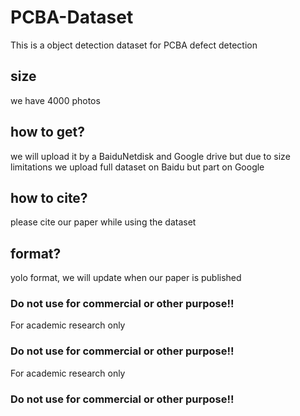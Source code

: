 # PCBA-Dataset
This is a object detection dataset for PCBA defect detection
## size
we have 4000 photos
## how to get?
we will upload it by a BaiduNetdisk and Google drive
but due to size limitations
we upload full dataset on Baidu but part on Google
## how to cite?
please cite our paper while using the dataset
## format?
yolo format, we will update when our paper is published
### Do not use for commercial or other purpose!!
For academic research only 
### Do not use for commercial or other purpose!!
For academic research only 
### Do not use for commercial or other purpose!!
